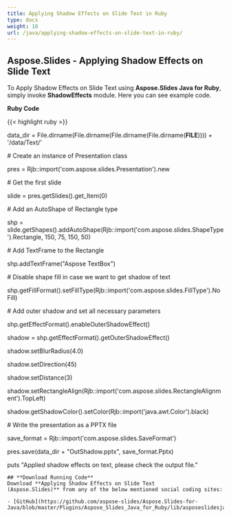 ```yaml
---
title: Applying Shadow Effects on Slide Text in Ruby
type: docs
weight: 10
url: /java/applying-shadow-effects-on-slide-text-in-ruby/
---
```


## **Aspose.Slides - Applying Shadow Effects on Slide Text**
To Apply Shadow Effects on Slide Text using **Aspose.Slides Java for Ruby**, simply invoke **ShadowEffects** module. Here you can see example code.

**Ruby Code**

{{< highlight ruby >}}

 data_dir = File.dirname(File.dirname(File.dirname(File.dirname(__FILE__)))) + '/data/Text/'



\# Create an instance of Presentation class

pres = Rjb::import('com.aspose.slides.Presentation').new

\# Get the first slide

slide = pres.getSlides().get_Item(0)

\# Add an AutoShape of Rectangle type

shp = slide.getShapes().addAutoShape(Rjb::import('com.aspose.slides.ShapeType').Rectangle, 150, 75, 150, 50)

\# Add TextFrame to the Rectangle

shp.addTextFrame("Aspose TextBox")

\# Disable shape fill in case we want to get shadow of text

shp.getFillFormat().setFillType(Rjb::import('com.aspose.slides.FillType').NoFill)

\# Add outer shadow and set all necessary parameters

shp.getEffectFormat().enableOuterShadowEffect()

shadow = shp.getEffectFormat().getOuterShadowEffect()

shadow.setBlurRadius(4.0)

shadow.setDirection(45)

shadow.setDistance(3)

shadow.setRectangleAlign(Rjb::import('com.aspose.slides.RectangleAlignment').TopLeft)

shadow.getShadowColor().setColor(Rjb::import('java.awt.Color').black)

\# Write the presentation as a PPTX file

save_format = Rjb::import('com.aspose.slides.SaveFormat')

pres.save(data_dir + "OutShadow.pptx", save_format.Pptx)

puts "Applied shadow effects on text, please check the output file."

```
## **Download Running Code**
Download **Applying Shadow Effects on Slide Text (Aspose.Slides)** from any of the below mentioned social coding sites:

- [GitHub](https://github.com/aspose-slides/Aspose.Slides-for-Java/blob/master/Plugins/Aspose_Slides_Java_for_Ruby/lib/asposeslidesjava/Text/shadoweffects.rb)
